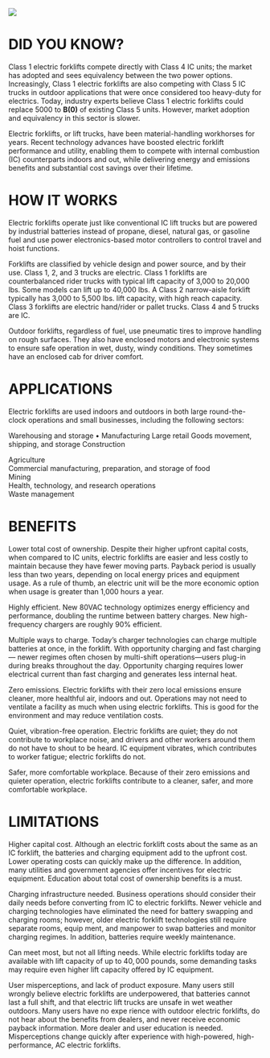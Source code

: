 ![](images/746980073a40448370c0724d56b0b41c3ae4158dbec3e4d88af282ea5f8c12cd.jpg)  

# DID YOU KNOW?  

Class 1 electric forklifts compete directly with Class 4 IC units; the market has adopted and sees equivalency between the two power options. Increasingly, Class 1 electric forklifts are also competing with Class 5 IC trucks in outdoor applications that were once considered too heavy-duty for electrics. Today, industry experts believe Class 1 electric forklifts could replace $5000$ to $\mathbf{B}\mathbf{(0)}$ of existing Class 5 units. However, market adoption and equivalency in this sector is slower.  

Electric forklifts, or lift trucks, have been material-handling workhorses for years. Recent technology advances have boosted electric forklift performance and utility, enabling them to compete with internal combustion (IC) counterparts indoors and out, while delivering energy and emissions benefits and substantial cost savings over their lifetime.  

# HOW IT WORKS  

Electric forklifts operate just like conventional IC lift trucks but are powered by industrial batteries instead of propane, diesel, natural gas, or gasoline fuel and use power electronics-based motor controllers to control travel and hoist functions.  

Forklifts are classified by vehicle design and power source, and by their use. Class 1, 2, and 3 trucks are electric. Class 1 forklifts are counterbalanced rider trucks with typical lift capacity of 3,000 to 20,000 lbs. Some models can lift up to 40,000 lbs. A Class 2 narrow-aisle forklift typically has 3,000 to 5,500 lbs. lift capacity, with high reach capacity. Class 3 forklifts are electric hand/rider or pallet trucks. Class 4 and 5 trucks are IC.  

Outdoor forklifts, regardless of fuel, use pneumatic tires to improve handling on rough surfaces. They also have enclosed motors and electronic systems to ensure safe operation in wet, dusty, windy conditions. They sometimes have an enclosed cab for driver comfort.  

# APPLICATIONS  

Electric forklifts are used indoors and outdoors in both large round-the-clock operations and small businesses, including the following sectors:  

Warehousing and storage • Manufacturing Large retail Goods movement, shipping, and storage Construction  

Agriculture   
Commercial manufacturing, preparation, and storage of food   
Mining   
Health, technology, and research operations   
Waste management  

# BENEFITS  

Lower total cost of ownership. Despite their higher upfront capital costs, when compared to IC units, electric forklifts are easier and less costly to maintain because they have fewer moving parts. Payback period is usually less than two years, depending on local energy prices and equipment usage. As a rule of thumb, an electric unit will be the more economic option when usage is greater than 1,000 hours a year.  

Highly efficient. New 80VAC technology optimizes energy efficiency and performance, doubling the runtime between battery charges. New high-frequency chargers are roughly $90\%$ efficient.  

Multiple ways to charge. Today’s charger technologies can charge multiple batteries at once, in the forklift. With opportunity charging and fast charging— newer regimes often chosen by multi-shift operations—users plug-in during breaks throughout the day. Opportunity charging requires lower electrical current than fast charging and generates less internal heat.  

Zero emissions. Electric forklifts with their zero local emissions ensure cleaner, more healthful air, indoors and out. Operations may not need to ventilate a facility as much when using electric forklifts. This is good for the environment and may reduce ventilation costs.  

Quiet, vibration-free operation. Electric forklifts are quiet; they do not contribute to workplace noise, and drivers and other workers around them do not have to shout to be heard. IC equipment vibrates, which contributes to worker fatigue; electric forklifts do not.  

Safer, more comfortable workplace. Because of their zero emissions and quieter operation, electric forklifts contribute to a cleaner, safer, and more comfortable workplace.  

# LIMITATIONS  

Higher capital cost. Although an electric forklift costs about the same as an IC forklift, the batteries and charging equipment add to the upfront cost. Lower operating costs can quickly make up the difference. In addition, many utilities and government agencies offer incentives for electric equipment. Education about total cost of ownership benefits is a must.  

Charging infrastructure needed. Business operations should consider their daily needs before converting from IC to electric forklifts. Newer vehicle and charging technologies have eliminated the need for battery swapping and charging rooms; however, older electric forklift technologies still require separate rooms, equip­ ment, and manpower to swap batteries and monitor charging regimes. In addition, batteries require weekly maintenance.  

Can meet most, but not all lifting needs. While electric forklifts today are available with lift capacity of up to $40{,}000$ pounds, some demanding tasks may require even higher lift capacity offered by IC equipment.  

User misperceptions, and lack of product exposure. Many users still wrongly believe electric forklifts are underpowered, that batteries cannot last a full shift, and that electric lift trucks are unsafe in wet weather outdoors. Many users have no expe­ rience with outdoor electric forklifts, do not hear about the benefits from dealers, and never receive economic payback information. More dealer and user education is needed. Misperceptions change quickly after experience with high-powered, high-performance, AC electric forklifts.  